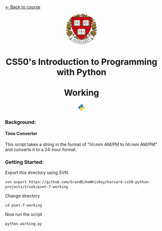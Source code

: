[<- Back to course](../README.md)

<p align="center"><a href="https://cs50.harvard.edu/python/2022/">
  <img src="https://github.com/GrandEchoWhiskey/grandechowhiskey/blob/main/icons/course/harvard100.png" /><br>
</a></p>
<h1 align="center">CS50's Introduction to Programming with Python<br><br>Working</h1>

<p align="center"><a href="#">
  <img src="https://github.com/GrandEchoWhiskey/grandechowhiskey/blob/main/icons/programming/python.png" />
</a></p>

### Background:
#### Time Converter
This script takes a string in the format of "hh:mm AM/PM to hh:mm AM/PM" and converts it to a 24-hour format.

### Getting Started:
Export this directory using SVN.
```
svn export https://github.com/GrandEchoWhiskey/harvard-cs50-python-projects/trunk/pset-7-working
```
Change directory
```
cd pset-7-working
```
Now run the script
```
python working.py
```

